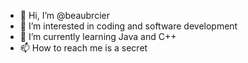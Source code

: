 - 👋 Hi, I’m @beaubrcier
- 👀 I’m interested in coding and software development
- 🌱 I’m currently learning Java and C++ 
- 📫 How to reach me is a secret

<!---
beaubrcier/beaubrcier is a ✨ special ✨ repository because its `README.md` (this file) appears on your GitHub profile.
You can click the Preview link to take a look at your changes.
--->

